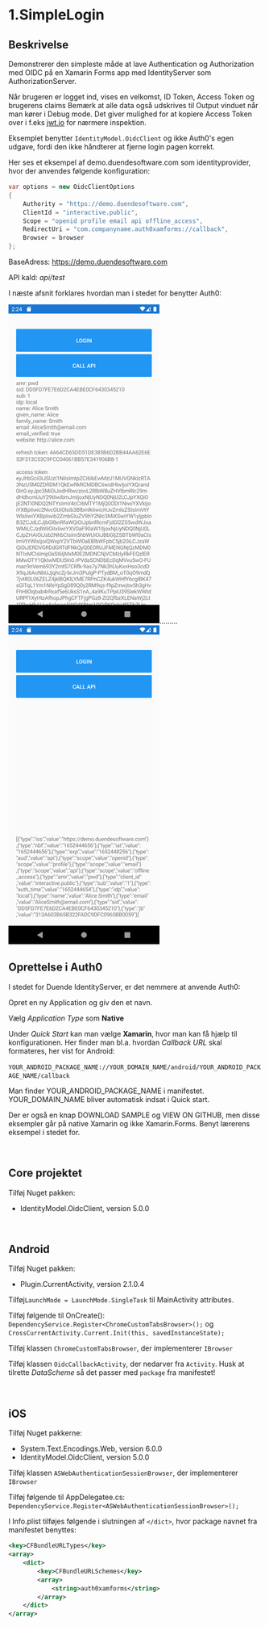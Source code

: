 ﻿# 1.SimpleLogin

## Beskrivelse
Demonstrerer den simpleste måde at lave Authentication og Authorization med OIDC på en Xamarin Forms app med IdentityServer som AuthorizationServer.

Når brugeren er logget ind, vises en velkomst, ID Token, Access Token og brugerens claims Bemærk at alle data også udskrives til Output vinduet når
man kører i Debug mode. Det giver mulighed for at kopiere Access Token over i f.eks [jwt.io](jwt.io) for nærmere inspektion.

Eksemplet benytter `IdentityModel.OidcClient` og ikke Auth0's egen udgave, fordi den ikke håndterer at fjerne login pagen korrekt.

Her ses et eksempel af demo.duendesoftware.com som identityprovider, hvor der anvendes følgende konfiguration:

```c#
var options = new OidcClientOptions
{
    Authority = "https://demo.duendesoftware.com",
    ClientId = "interactive.public",
    Scope = "openid profile email api offline_access",
    RedirectUri = "com.companyname.auth0xamforms://callback",
    Browser = browser
};
```

BaseAdress: https://demo.duendesoftware.com

API kald: *api/test*

I næste afsnit forklares hvordan man i stedet for benytter Auth0:


![Screenshot 1652444681](images/Screenshot_1652444681.png).........![Screenshot 1652444689](images/Screenshot_1652444689.png)
&nbsp;

## Oprettelse i Auth0

I stedet for Duende IdentityServer, er det nemmere at anvende Auth0:

Opret en ny Application og giv den et navn.

Vælg *Application Type* som **Native**

Under *Quick Start* kan man vælge **Xamarin**, hvor man kan få hjælp til konfigurationen. Her finder man bl.a. hvordan *Callback URL* skal formateres, her vist for Android:

`YOUR_ANDROID_PACKAGE_NAME://YOUR_DOMAIN_NAME/android/YOUR_ANDROID_PACKAGE_NAME/callback`

Man finder YOUR_ANDROID_PACKAGE_NAME i manifestet. YOUR_DOMAIN_NAME bliver automatisk indsat i Quick start.

Der er også en knap DOWNLOAD SAMPLE og VIEW ON GITHUB, men disse eksempler går på native Xamarin og ikke Xamarin.Forms. Benyt lærerens eksempel i stedet for.

&nbsp;

## Core projektet

Tilføj Nuget pakken:
- IdentityModel.OidcClient, version 5.0.0

&nbsp;

## Android

Tilføj Nuget pakken: 
- Plugin.CurrentActivity, version 2.1.0.4

Tilføj`LaunchMode = LaunchMode.SingleTask` til MainActivity attributes. 

Tilføj følgende til OnCreate(): `DependencyService.Register<ChromeCustomTabsBrowser>();` og
`CrossCurrentActivity.Current.Init(this, savedInstanceState);`

Tilføj klassen `ChromeCustomTabsBrowser`, der implementerer `IBrowser`

Tilføj klassen `OidcCallbackActivity`, der nedarver fra `Activity`. Husk at tilrette *DataScheme* så det passer med `package` fra manifestet!

&nbsp;

## iOS

Tilføj Nuget pakkerne:
- System.Text.Encodings.Web, version 6.0.0
- IdentityModel.OidcClient, version 5.0.0

Tilføj klassen `ASWebAuthenticationSessionBrowser`, der implementerer `IBrowser`

Tilføj følgende til AppDelegatee.cs:  `DependencyService.Register<ASWebAuthenticationSessionBrowser>();`

I Info.plist tilføjes følgende i slutningen af `</dict>`, hvor package navnet fra manifestet benyttes:

```xml
<key>CFBundleURLTypes</key>
<array>
	<dict>
		<key>CFBundleURLSchemes</key>
		<array>
			<string>auth0xamforms</string>
		</array>
	</dict>
</array>
```

